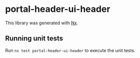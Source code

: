 # portal-header-ui-header

This library was generated with [Nx](https://nx.dev).

## Running unit tests

Run `nx test portal-header-ui-header` to execute the unit tests.
